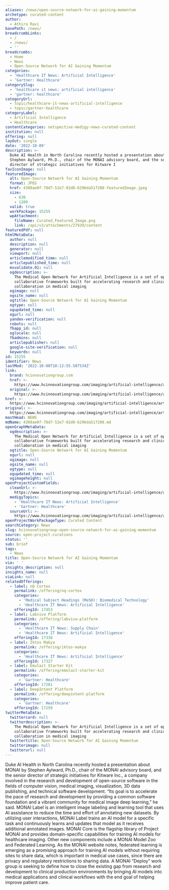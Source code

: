 ```yaml
---
aliases: /news/open-source-network-for-ai-gaining-momentum
archetype: curated-content
author:
  - Athira Ravi
basePath: /news/
breadcrumbLinks:
  - /
  - /news/
  - ''
breadcrumbs:
  - Home
  - News
  - Open-Source Network for AI Gaining Momentum
categories:
  - 'Healthcare IT News: Artificial Intelligence'
  - 'Gartner: Healthcare'
categorySlug:
  - 'healthcare it news: artificial intelligence'
  - 'gartner: healthcare'
categoryUrl:
  - topic/healthcare-it-news-artificial-intelligence
  - topic/gartner-healthcare
categoryLabel:
  - Artificial Intelligence
  - Healthcare
contentCategories: netspective-medigy-news-curated-content
institution: null
offering: null
layOut: single
date: '2022-10-09'
description: >-
  Duke AI Health in North Carolina recently hosted a presentation about MONAI by
  Stephen Aylward, Ph.D., chair of the MONAI advisory board, and the senior
  director of strategic initiatives for Kitware I
favIconImage: null
featuredImage:
  alt: Open-Source Network for AI Gaining Momentum
  format: JPEG
  href: 4308ae0f-78d7-52e7-92d8-6296da51f208-featuredImage.jpeg
  size:
    - 630
    - 1200
  valid: true
  workPackage: 15255
  wpAttachment:
    fileName: Curated_Featured_Image.png
    link: /api/v3/attachments/27939/content
featuredPdf: null
htmlMetaData:
  author: null
  description: null
  generator: null
  viewport: null
  articlemodified_time: null
  articlepublished_time: null
  msvalidate.01: null
  ogdescription: >-
    The Medical Open Network for Artificial Intelligence is a set of open-source
    collaborative frameworks built for accelerating research and clinical
    collaboration in medical imaging
  ogimage: null
  ogsite_name: null
  ogtitle: Open-Source Network for AI Gaining Momentum
  ogtype: null
  ogupdated_time: null
  ogurl: null
  yandex-verification: null
  robots: null
  fbapp_id: null
  oglocale: null
  fbadmins: null
  articlepublisher: null
  google-site-verification: null
  keywords: null
id: 15255
identifier: News
lastMod: '2022-10-08T10:12:55.587534Z'
link:
  brand: hcinnovationgroup.com
  href: >-
    https://www.hcinnovationgroup.com/imaging/artificial-intelligence/article/21283155/opensource-network-for-ai-gaining-momentum
  original: >-
    https://www.hcinnovationgroup.com/imaging/artificial-intelligence/article/21283155/opensource-network-for-ai-gaining-momentum
href: >-
  https://www.hcinnovationgroup.com/imaging/artificial-intelligence/article/21283155/opensource-network-for-ai-gaining-momentum
original: >-
  https://www.hcinnovationgroup.com/imaging/artificial-intelligence/article/21283155/opensource-network-for-ai-gaining-momentum
mastHead: NEWS
mdName: 4308ae0f-78d7-52e7-92d8-6296da51f208.md
openGraphMetaData:
  ogdescription: >-
    The Medical Open Network for Artificial Intelligence is a set of open-source
    collaborative frameworks built for accelerating research and clinical
    collaboration in medical imaging
  ogtitle: Open-Source Network for AI Gaining Momentum
  ogurl: null
  ogimage: null
  ogsite_name: null
  ogtype: null
  ogupdated_time: null
  ogimageheight: null
openProjectCustomFields:
  cleanUrl: >-
    https://www.hcinnovationgroup.com/imaging/artificial-intelligence/article/21283155/opensource-network-for-ai-gaining-momentum
  medigyTopics:
    - 'Healthcare IT News: Artificial Intelligence'
    - 'Gartner: Healthcare'
  sourceUrl: >-
    https://www.hcinnovationgroup.com/imaging/artificial-intelligence/article/21283155/opensource-network-for-ai-gaining-momentum
openProjectWorkPackageType: Curated Content
searchCategory: News
slug: hcinnovationgroup-open-source-network-for-ai-gaining-momentum
source: open-project-curations
status: ''
sub: brief
tags:
  - News
title: Open-Source Network for AI Gaining Momentum
via: ' '
insights_description: null
insights_name: null
viaLink: null
relatedOfferings:
  - label: nQ Cortex
    permalink: /offering/nq-cortex
    categories:
      - 'Medical Subject Headings (MeSH): Biomedical Technology'
      - 'Healthcare IT News: Artificial Intelligence'
    offeringId: 17453
  - label: Labviva Platform
    permalink: /offering/labviva-platform
    categories:
      - 'Healthcare IT News: Supply Chain'
      - 'Healthcare IT News: Artificial Intelligence'
    offeringId: 17330
  - label: Iktos Makya
    permalink: /offering/iktos-makya
    categories:
      - 'Healthcare IT News: Artificial Intelligence'
    offeringId: 17327
  - label: Emulait Starter Kit
    permalink: /offering/emulait-starter-kit
    categories:
      - 'Gartner: Healthcare'
    offeringId: 17281
  - label: DeepIntent Platform
    permalink: /offering/deepintent-platform
    categories:
      - 'Gartner: Healthcare'
    offeringId: 17259
twitterMetaData:
  twittercard: null
  twitterdescription: >-
    The Medical Open Network for Artificial Intelligence is a set of open-source
    collaborative frameworks built for accelerating research and clinical
    collaboration in medical imaging
  twittertitle: Open-Source Network for AI Gaining Momentum
  twitterimage: null
  twitterurl: null
---
```

<p>Duke AI Health in North Carolina recently hosted a presentation about MONAI by Stephen Aylward, Ph.D., chair of the MONAI advisory board, and the senior director of strategic initiatives for Kitware Inc., a company involved in the research and development of open-source software in the fields of computer vision, medical imaging, visualization, 3D data publishing, and technical software development.
“Its goal is to accelerate the pace of research and development by providing a common software foundation and a vibrant community for medical image deep learning,” he said. MONAI Label is an intelligent image labeling and learning tool that uses AI assistance to reduce the time and effort of annotating new datasets.
By utilizing user interactions, MONAI Label trains an AI model for a specific task and continuously learns and updates that model as it receives additional annotated images.
MONAI Core is the flagship library of Project MONAI and provides domain-specific capabilities for training AI models for healthcare imaging.
Other new components include a MONAI Model Zoo and Federated Learning.
As the MONAI website notes, federated learning is emerging as a promising approach for training AI models without requiring sites to share data, which is important in medical use cases, since there are privacy and regulatory restrictions to sharing data.
A MONAI “Deploy” work group is seeking to define how to close the existing gap from research and development to clinical production environments by bringing AI models into medical applications and clinical workflows with the end goal of helping improve patient care.</p>